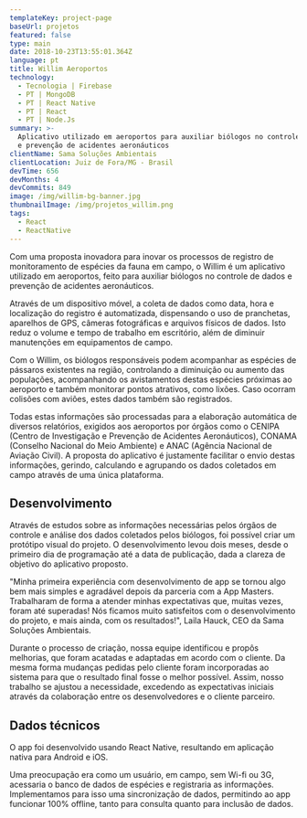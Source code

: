```yaml
---
templateKey: project-page
baseUrl: projetos
featured: false
type: main
date: 2018-10-23T13:55:01.364Z
language: pt
title: Willim Aeroportos
technology:
  - Tecnologia | Firebase
  - PT | MongoDB
  - PT | React Native
  - PT | React
  - PT | Node.Js
summary: >-
  Aplicativo utilizado em aeroportos para auxiliar biólogos no controle de dados
  e prevenção de acidentes aeronáuticos
clientName: Sama Soluções Ambientais
clientLocation: Juiz de Fora/MG - Brasil
devTime: 656
devMonths: 4
devCommits: 849
image: /img/willim-bg-banner.jpg
thumbnailImage: /img/projetos_willim.png
tags:
  - React
  - ReactNative
---
```

Com uma proposta inovadora para inovar os processos de registro de monitoramento de espécies da fauna em campo, o Willim é um aplicativo utilizado em aeroportos, feito para auxiliar biólogos no controle de dados e prevenção de acidentes aeronáuticos.

Através de um dispositivo móvel, a coleta de dados como data, hora e localização do registro é automatizada, dispensando o uso de pranchetas, aparelhos de GPS, câmeras fotográficas e arquivos físicos de dados. Isto reduz o volume e tempo de trabalho em escritório, além de diminuir manutenções em equipamentos de campo.

Com o Willim, os biólogos responsáveis podem acompanhar as espécies de pássaros existentes na região, controlando a diminuição ou aumento das populações, acompanhando os avistamentos destas espécies próximas ao aeroporto e também monitorar pontos atrativos, como lixões. Caso ocorram colisões com aviões, estes dados também são registrados.

Todas estas informações são processadas para a elaboração automática de diversos relatórios, exigidos aos aeroportos por órgãos como o CENIPA (Centro de Investigação e Prevenção de Acidentes Aeronáuticos), CONAMA (Conselho Nacional do Meio Ambiente) e ANAC (Agência Nacional de Aviação Civil). A proposta do aplicativo é justamente facilitar o envio destas informações, gerindo, calculando e agrupando os dados coletados em campo através de uma única plataforma.

## Desenvolvimento

Através de estudos sobre as informações necessárias pelos órgãos de controle e análise dos dados coletados pelos biólogos, foi possível criar um protótipo visual do projeto. O desenvolvimento levou dois meses, desde o primeiro dia de programação até a data de publicação, dada a clareza de objetivo do aplicativo proposto.

"Minha primeira experiência com desenvolvimento de app se tornou algo bem mais simples e agradável depois da parceria com a App Masters. Trabalharam de forma a atender minhas expectativas que, muitas vezes, foram até superadas! Nós ficamos muito satisfeitos com o desenvolvimento do projeto, e mais ainda, com os resultados!", Laila Hauck, CEO da Sama Soluções Ambientais.

Durante o processo de criação, nossa equipe identificou e propôs melhorias, que foram acatadas e adaptadas em acordo com o cliente. Da mesma forma mudanças pedidas pelo cliente foram incorporadas ao sistema para que o resultado final fosse o melhor possível. Assim, nosso trabalho se ajustou a necessidade, excedendo as expectativas iniciais através da colaboração entre os desenvolvedores e o cliente parceiro.

## Dados técnicos

O app foi desenvolvido usando React Native, resultando em aplicação nativa para Android e iOS.

Uma preocupação era como um usuário, em campo, sem Wi-fi ou 3G, acessaria o banco de dados de espécies e registraria as informações. Implementamos para isso uma sincronização de dados, permitindo ao app funcionar 100% offline, tanto para consulta quanto para inclusão de dados.
